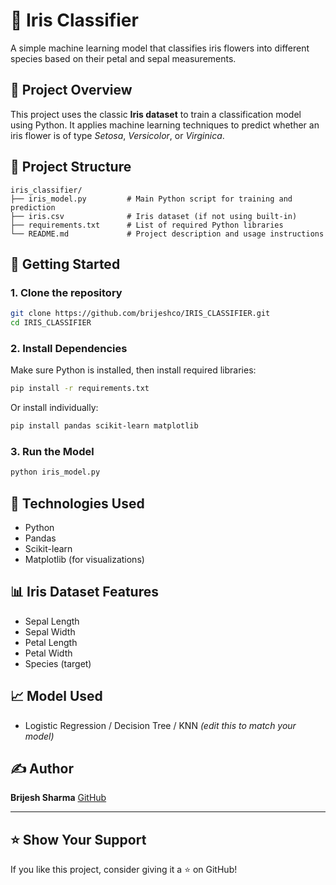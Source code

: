 # 🌸 Iris Classifier

A simple machine learning model that classifies iris flowers into different species based on their petal and sepal measurements.

## 📌 Project Overview

This project uses the classic **Iris dataset** to train a classification model using Python. It applies machine learning techniques to predict whether an iris flower is of type _Setosa_, _Versicolor_, or _Virginica_.

## 📂 Project Structure

```
iris_classifier/
├── iris_model.py         # Main Python script for training and prediction
├── iris.csv              # Iris dataset (if not using built-in)
├── requirements.txt      # List of required Python libraries
└── README.md             # Project description and usage instructions
```

## 🚀 Getting Started

### 1. Clone the repository

```bash
git clone https://github.com/brijeshco/IRIS_CLASSIFIER.git
cd IRIS_CLASSIFIER
```

### 2. Install Dependencies

Make sure Python is installed, then install required libraries:

```bash
pip install -r requirements.txt
```

Or install individually:

```bash
pip install pandas scikit-learn matplotlib
```

### 3. Run the Model

```bash
python iris_model.py
```

## 🧠 Technologies Used

- Python
- Pandas
- Scikit-learn
- Matplotlib (for visualizations)

## 📊 Iris Dataset Features

- Sepal Length
- Sepal Width
- Petal Length
- Petal Width
- Species (target)

## 📈 Model Used

- Logistic Regression / Decision Tree / KNN _(edit this to match your model)_

## ✍️ Author

**Brijesh Sharma**
[GitHub](https://github.com/brijeshco)

---

## ⭐️ Show Your Support

If you like this project, consider giving it a ⭐️ on GitHub!
